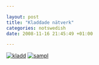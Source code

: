 ```yaml
--- 

layout: post
title: "Kladdade nätverk" 
categories: notswedish
date: 2008-11-16 21:45:49 +01:00 

---
```


[![](images/bild-181-300x201.jpg "kladd")](images/bild-181.jpg) [![](images/bild-180-300x152.jpg "sampl")](images/bild-180.jpg) 
